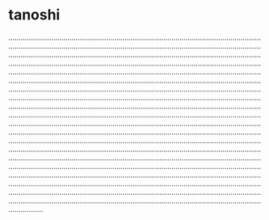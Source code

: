 # tanoshi
.................................................................................................................................................................................................................................................................................................................................................................................................................................................................................................................................................................................................................................................................................................................................................................................................................................................................................................................................................................................................................................................................................................................................................................................................................................................................................................................................................................................................................................................................................................................................................................................................................................................................................................................................................................................................................................................................................................................................................................................................................................................................................................................................................................................................................................................................................................................................................................................................................................................................................................................................................................................................